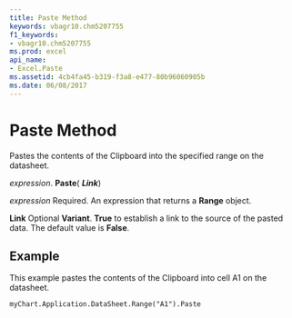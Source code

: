 ```yaml
---
title: Paste Method
keywords: vbagr10.chm5207755
f1_keywords:
- vbagr10.chm5207755
ms.prod: excel
api_name:
- Excel.Paste
ms.assetid: 4cb4fa45-b319-f3a8-e477-80b96060905b
ms.date: 06/08/2017
---
```



# Paste Method

Pastes the contents of the Clipboard into the specified range on the datasheet.

 _expression_. **Paste**( **_Link_**)

 _expression_ Required. An expression that returns a **Range** object.

 **Link** Optional **Variant**. **True** to establish a link to the source of the pasted data. The default value is **False**.

## Example

This example pastes the contents of the Clipboard into cell A1 on the datasheet.


```
myChart.Application.DataSheet.Range("A1").Paste
```


